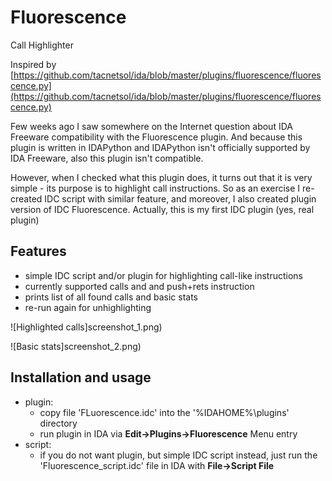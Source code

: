 # Fluorescence

Call Highlighter

Inspired by [https://github.com/tacnetsol/ida/blob/master/plugins/fluorescence/fluorescence.py](https://github.com/tacnetsol/ida/blob/master/plugins/fluorescence/fluorescence.py)

Few weeks ago I saw somewhere on the Internet question about IDA Freeware compatibility with the Fluorescence plugin. And because this plugin is written in IDAPython and IDAPython isn't officially supported by IDA Freeware, also this plugin isn't compatible.

However, when I checked what this plugin does, it turns out that it is very simple - its purpose is to highlight call instructions. So as an exercise I re-created IDC script with similar feature, and moreover, I also created plugin version of IDC Fluorescence. Actually, this is my first IDC plugin (yes, real plugin)

## Features
* simple IDC script and/or plugin for highlighting call-like instructions
* currently supported calls and and push+rets instruction
* prints list of all found calls and basic stats
* re-run again for unhighlighting

![Highlighted calls]screenshot_1.png)

![Basic stats]screenshot_2.png)

## Installation and usage

* plugin:
	* copy file 'FLuorescence.idc' into the '%IDAHOME%\plugins' directory
	* run plugin in IDA via **Edit->Plugins->Fluorescence** Menu entry
* script:
	* if you do not want plugin, but simple IDC script instead, just run the 'Fluorescence_script.idc' file in IDA with **File->Script File**

